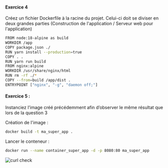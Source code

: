 #### Exercice 4

Créez un fichier Dockerfile à la racine du projet. Celui-ci doit se diviser en deux grandes parties (Construction de l'application / Serveur web pour l'application)

```bash
FROM node:18-alpine as build
WORKDIR /app
COPY package.json ./
RUN yarn install --production=true
COPY . .
RUN yarn run build
FROM nginx:alpine
WORKDIR /usr/share/nginx/html
RUN rm -rf ./*
COPY --from=build /app/dist .
ENTRYPOINT ["nginx", "-g", "daemon off;"]
```

#### Exercice 5 :

Instanciez l’image créé précédemment afin d’observer le même résultat que lors de la question 3

Création de l'image :

```bash
docker build -t ma_super_app .
```

Lancer le conteneur :

```bash
docker run --name container_super_app -d -p 8080:80 ma_super_app
```

![curl check]("./curl.png")